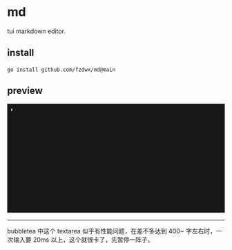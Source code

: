 # md

tui markdown editor.

## install

```shell
go install github.com/fzdwx/md@main
```

## preview
![show](show.gif)

--- 

bubbletea 中这个 textarea 似乎有性能问题，在差不多达到 400~ 字左右时，一次输入要 20ms 以上，这个就很卡了，先暂停一阵子。
